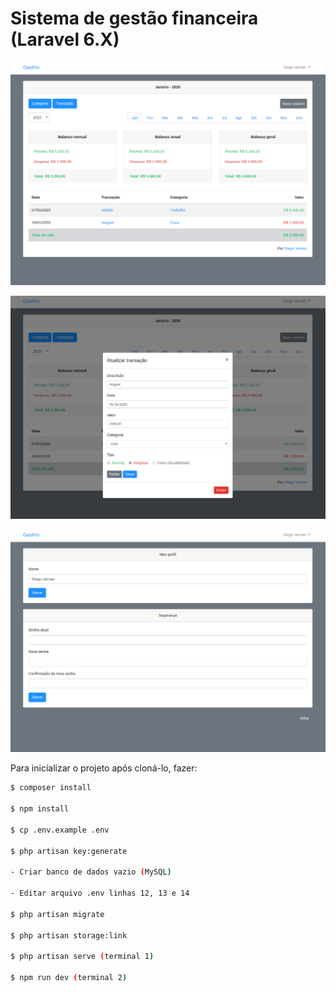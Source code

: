 # Sistema de gestão financeira (Laravel 6.X)

![alt test](screenshots/1.png)

![alt test](screenshots/2.png)

![alt test](screenshots/3.png)

Para inicializar o projeto após cloná-lo, fazer:

```bash
$ composer install

$ npm install

$ cp .env.example .env

$ php artisan key:generate

- Criar banco de dados vazio (MySQL)

- Editar arquivo .env linhas 12, 13 e 14

$ php artisan migrate

$ php artisan storage:link

$ php artisan serve (terminal 1)

$ npm run dev (terminal 2)
```
